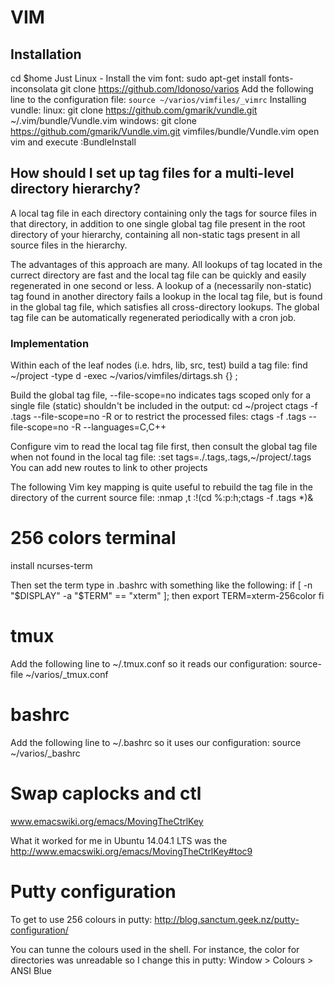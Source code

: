# VIM

## Installation
cd $home
Just Linux - Install the vim font: sudo apt-get install fonts-inconsolata
    git clone https://github.com/ldonoso/varios
Add the following line to the configuration file: `source ~/varios/vimfiles/_vimrc`
Installing vundle:
     linux: git clone https://github.com/gmarik/vundle.git ~/.vim/bundle/Vundle.vim
     windows: git clone https://github.com/gmarik/Vundle.vim.git vimfiles/bundle/Vundle.vim
open vim and execute :BundleInstall

## How should I set up tag files for a multi-level directory hierarchy?
A local tag file in each directory containing only the tags for source files in that directory, in addition to one single global tag file present in the root directory of your hierarchy, containing all non-static tags present in all source files in the hierarchy.

The advantages of this approach are many. All lookups of tag located in the currect directory are fast and the local tag file can be quickly and easily regenerated in one second or less. A lookup of a (necessarily non-static) tag found in another directory fails a lookup in the local tag file, but is found in the global tag file, which satisfies all cross-directory lookups. The global tag file can be automatically regenerated periodically with a cron job.

### Implementation
Within each of the leaf nodes (i.e. hdrs, lib, src, test) build a tag file:
    find ~/project -type d -exec ~/varios/vimfiles/dirtags.sh {} \;

Build the global tag file, --file-scope=no indicates tags scoped only for a single file (static) shouldn't be included in the output: 
    cd ~/project
    ctags -f .tags --file-scope=no -R
or to restrict the processed files:
    ctags -f .tags --file-scope=no -R --languages=C,C++

Configure vim to read the local tag file first, then consult the global tag file when not found in the local tag file:
    :set tags=./.tags,.tags,~/project/.tags 
You can add new routes to link to other projects

The following Vim key mapping is quite useful to rebuild the tag file in the directory of the current source file:
    :nmap ,t :!(cd %:p:h;ctags -f .tags *)&

# 256 colors terminal
install ncurses-term

Then set the term type in .bashrc with something like the following:
if [ -n "$DISPLAY" -a "$TERM" == "xterm" ]; then
    export TERM=xterm-256color
fi

# tmux
Add the following line to ~/.tmux.conf so it reads our configuration: 
source-file ~/varios/_tmux.conf

# bashrc
Add the following line to ~/.bashrc so it uses our configuration:
source ~/varios/_bashrc

# Swap caplocks and ctl
www.emacswiki.org/emacs/MovingTheCtrlKey

What it worked for me in Ubuntu 14.04.1 LTS was the http://www.emacswiki.org/emacs/MovingTheCtrlKey#toc9 

# Putty configuration
To get to use 256 colours in putty:
http://blog.sanctum.geek.nz/putty-configuration/

You can tunne the colours used in the shell. For instance, the color for directories was unreadable so I change this in putty:
Window > Colours > ANSI Blue
